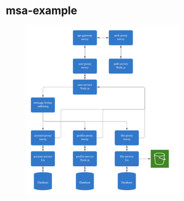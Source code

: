 # msa-example
<p align="center">
  <img src="model.png"
      alt="Markdown Monster icon"
      width="80%" />
</p>
